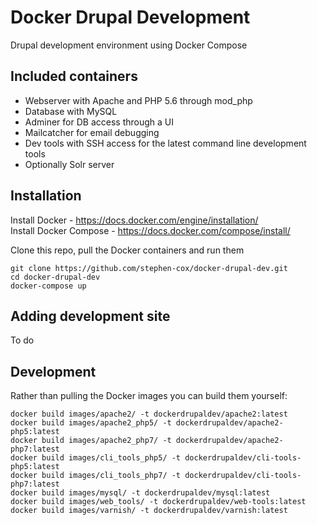 # Docker Drupal Development

Drupal development environment using Docker Compose

## Included containers

 - Webserver with Apache and PHP 5.6 through mod_php
 - Database with MySQL
 - Adminer for DB access through a UI
 - Mailcatcher for email debugging
 - Dev tools with SSH access for the latest command line development tools
 - Optionally Solr server

## Installation

Install Docker - https://docs.docker.com/engine/installation/  
Install Docker Compose - https://docs.docker.com/compose/install/

Clone this repo, pull the Docker containers and run them

```
git clone https://github.com/stephen-cox/docker-drupal-dev.git
cd docker-drupal-dev
docker-compose up    
```

## Adding development site

To do

## Development

Rather than pulling the Docker images you can build them yourself:

```
docker build images/apache2/ -t dockerdrupaldev/apache2:latest
docker build images/apache2_php5/ -t dockerdrupaldev/apache2-php5:latest
docker build images/apache2_php7/ -t dockerdrupaldev/apache2-php7:latest
docker build images/cli_tools_php5/ -t dockerdrupaldev/cli-tools-php5:latest
docker build images/cli_tools_php7/ -t dockerdrupaldev/cli-tools-php7:latest
docker build images/mysql/ -t dockerdrupaldev/mysql:latest
docker build images/web_tools/ -t dockerdrupaldev/web-tools:latest
docker build images/varnish/ -t dockerdrupaldev/varnish:latest
```
